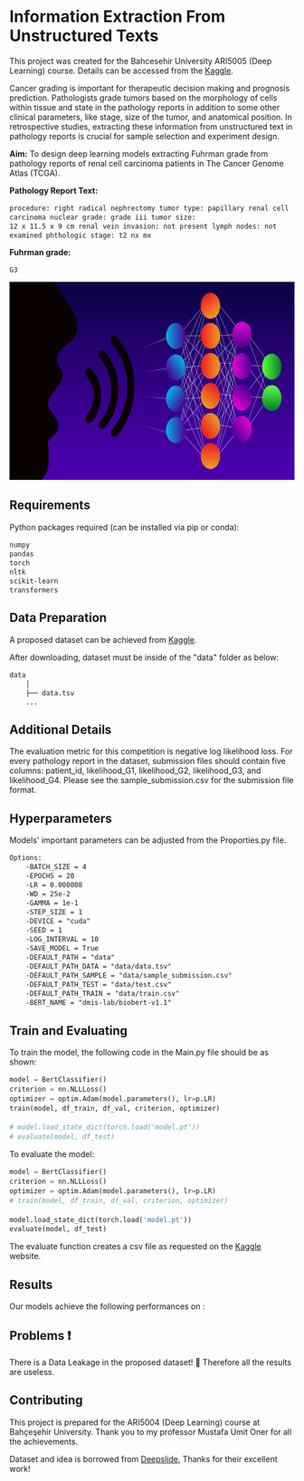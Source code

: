 # Information Extraction From Unstructured Texts

This project was created for the Bahcesehir University ARI5005 (Deep Learning) course. Details can be accessed from the 
[Kaggle](https://www.kaggle.com/competitions/bau-ari5004-fall22-a3).


Cancer grading is important for therapeutic decision making and prognosis prediction. Pathologists grade tumors based on the morphology of cells 
within tissue and state in the pathology reports in addition to some other clinical parameters, like stage, size of the tumor, and anatomical position. 
In retrospective studies, extracting these information from unstructured text in pathology reports is crucial for sample selection and experiment design.

**Aim:** To design deep learning models extracting Fuhrman grade from pathology reports of renal cell carcinoma patients in The Cancer Genome Atlas (TCGA).

**Pathology Report Text:**
``` text
procedure: right radical nephrectomy tumor type: papillary renal cell carcinoma nuclear grade: grade iii tumor size: 
12 x 11.5 x 9 cm renal vein invasion: not present lymph nodes: not examined phthologic stage: t2 nx mx
``` 
**Fuhrman grade:**
``` text
G3
``` 

<p align="center">
<img src="etc/bg.png" height=350>
</p>

## Requirements

Python packages required (can be installed via pip or conda):

``` 
numpy
pandas
torch
nltk
scikit-learn
transformers
```

## Data Preparation

A proposed dataset can be achieved from [Kaggle](https://www.kaggle.com/competitions/bau-ari5004-fall22-a3/data).

After downloading, dataset must be inside of the "data" folder as below:

```
data
    │
    ├── data.tsv
    ...
```

## Additional Details

The evaluation metric for this competition is negative log likelihood loss.
For every pathology report in the dataset, submission files should contain five columns: patient_id, likelihood_G1, likelihood_G2, 
likelihood_G3, and likelihood_G4. Please see the sample_submission.csv for the submission file format.


## Hyperparameters
Models' important parameters can be adjusted from the Proporties.py file.

```
Options:
    -BATCH_SIZE = 4
    -EPOCHS = 20
    -LR = 0.000008
    -WD = 25e-2
    -GAMMA = 1e-1
    -STEP_SIZE = 1
    -DEVICE = "cuda"
    -SEED = 1
    -LOG_INTERVAL = 10
    -SAVE_MODEL = True
    -DEFAULT_PATH = "data"
    -DEFAULT_PATH_DATA = "data/data.tsv"
    -DEFAULT_PATH_SAMPLE = "data/sample_submission.csv"
    -DEFAULT_PATH_TEST = "data/test.csv"
    -DEFAULT_PATH_TRAIN = "data/train.csv"
    -BERT_NAME = "dmis-lab/biobert-v1.1"
```

## Train and Evaluating

To train the model, the following code in the Main.py file should be as shown:

```python
model = BertClassifier()
criterion = nn.NLLLoss()
optimizer = optim.Adam(model.parameters(), lr=p.LR)
train(model, df_train, df_val, criterion, optimizer)

# model.load_state_dict(torch.load('model.pt'))
# evaluate(model, df_test)
```

To evaluate the model:

```python
model = BertClassifier()
criterion = nn.NLLLoss()
optimizer = optim.Adam(model.parameters(), lr=p.LR)
# train(model, df_train, df_val, criterion, optimizer)

model.load_state_dict(torch.load('model.pt'))
evaluate(model, df_test)
```

The evaluate function creates a csv file as requested on the [Kaggle](https://www.kaggle.com/competitions/bau-ari5004-fall22-a3/overview/evaluation) website.

## Results

Our models achieve the following performances on :


## Problems :exclamation:
There is a Data Leakage in the proposed dataset! :smiling_face_with_tear: Therefore all the results are useless.

## Contributing
This project is prepared for the ARI5004 (Deep Learning) course at Bahçeşehir University. 
Thank you to my professor Mustafa Umit Oner for all the achievements.

Dataset and idea is borrowed from [Deepslide](https://github.com/BMIRDS/deepslide), Thanks for their excellent work!
